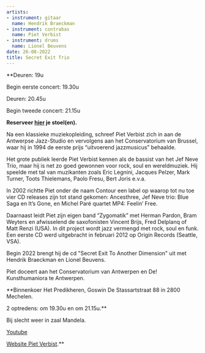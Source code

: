 ```yaml
---
artists:
- instrument: gitaar
  name: Hendrik Braeckman
- instrument: contrabas
  name: Piet Verbist
- instrument: drums
  name: Lionel Beuvens
date: 26-08-2022
title: Secret Exit Trio
---
```

**Deuren: 19u 

Begin eerste concert: 19.30u 

Deuren: 20.45u 

Begin tweede concert: 21.15u 

**Reserveer [hier](https://ticketshop.ticketmatic.com/mechelen/jazzzolder) je stoel(en).** 

Na een klassieke muziekopleiding, schreef Piet Verbist zich in aan de Antwerpse Jazz-Studio en vervolgens 
aan het Conservatorium van Brussel, waar hij in 1994 de eerste prijs “uitvoerend jazzmusicus” behaalde. 

Het grote publiek leerde Piet Verbist kennen als de bassist van het Jef Neve Trio, maar hij is net zo goed gewonnen 
voor rock, soul en wereldmuziek. Hij speelde met tal van muzikanten zoals Eric Legnini, Jacques Pelzer, Mark Turner, 
Toots Thielemans, Paolo Fresu, Bert Joris e.v.a. 

In 2002 richtte Piet onder de naam Contour een label op waarop tot nu toe vier CD releases zijn tot stand gekomen: Ancesthree, 
Jef Neve trio: Blue Saga en It’s Gone, en Michel Paré quartet MP4: Feelin’ Free. 

Daarnaast leidt Piet zijn eigen band “Zygomatik” met Herman Pardon, Bram Weyters en afwisselend de saxofonisten Vincent Brijs, 
Fred Delplanq of Matt Renzi (USA). In dit project wordt jazz vermengd met rock, soul en funk. Een eerste CD werd uitgebracht 
in februari 2012 op Origin Records (Seattle, VSA). 

Begin 2022 brengt hij de cd "Secret Exit To Another Dimension" uit met Hendrik Braeckman en Lionel Beuvens. 

Piet doceert aan het Conservatorium van Antwerpen en De! Kunsthumaniora te Antwerpen.

**Binnenkoer Het Predikheren, Goswin De Stassartstraat 88 in 2800 Mechelen. 

2 optredens: om 19.30u en om 21.15u.** 

Bij slecht weer in zaal Mandela. 

[Youtube](https://www.youtube.com/watch?v=ZpQ_YrTGyI8) 

[Website Piet Verbist](http://www.pietverbist.be/bio-in-het-nederlands/).**